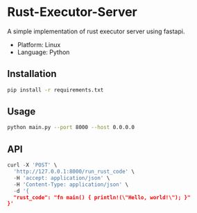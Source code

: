 # Rust-Executor-Server

A simple implementation of rust executor server using fastapi.

- Platform: Linux
- Language: Python

## Installation

```bash
pip install -r requirements.txt
```

## Usage

```bash
python main.py --port 8000 --host 0.0.0.0
```

## API
```python
curl -X 'POST' \
  'http://127.0.0.1:8000/run_rust_code' \
  -H 'accept: application/json' \
  -H 'Content-Type: application/json' \
  -d '{
  "rust_code": "fn main() { println!(\"Hello, world!\"); }"
}'

```